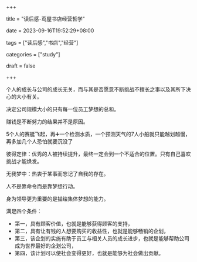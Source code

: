 +++

title = "读后感-茑屋书店经营哲学"

date = 2023-09-16T19:52:29+08:00

tags = ["读后感","书店","经营"]

categories = ["study"]

draft = false

+++

  

个人的成长与公司的成长无关，而与其是否愿意不断挑战不擅长之事以及其所下决心的大小有关。

  

决定公司规模大小的只有每一位员工梦想的总和。

  

赚钱是不断努力的结果并不是原因。

  

5个人的赛艇飞起，再➕一个检测水质，一个预测天气的7人小船就只能越划越慢，再多加几个人恐怕就要沉没了

  

彼得定律：优秀的人被持续提升，最终一定会到一个不适合的位置。只有自己喜欢挑战才能焕发。

  

无我梦中：热衷于某事而忘记了自我的存在。

  
  

人不是靠命令而是靠梦想行动。

  

身为领导更为重要的是描绘集体梦想的能力。

  
  

满足四个条件：
- 第一，具有顾客价值，也就是能够获得顾客的支持，
- 第二，具有让有钱的人想要购买的收益性，也就是能够畅销的企划，
- 第三，该企划的实施有助于员工与相关人员的成长进步，也就是能够帮助公司成为世界最好的企划公司，
- 第四，该计划可以使社会变得更好，也就是能够为社会做出贡献。
